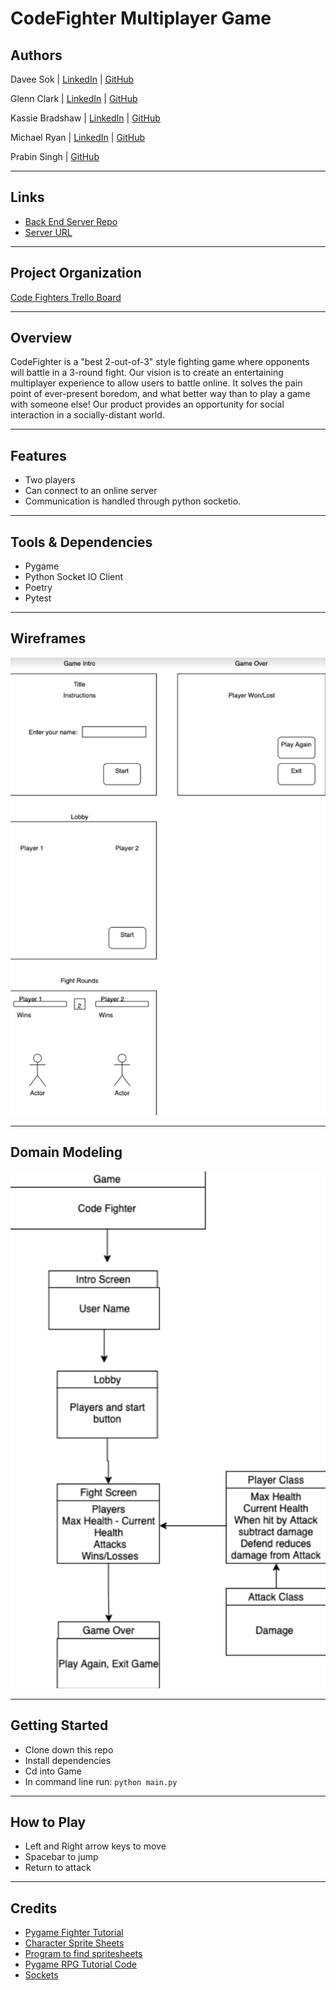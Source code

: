 # CodeFighter Multiplayer Game

## Authors

Davee Sok | [LinkedIn](https://www.linkedin.com/in/davee-sok/) | [GitHub](https://github.com/daveeS987)

Glenn Clark | [LinkedIn](https://www.linkedin.com/in/glenn-elliron-clark/) | [GitHub](https://github.com/Elliron)

Kassie Bradshaw | [LinkedIn](https://www.linkedin.com/in/kassie-bradshaw-2021/) | [GitHub](https://github.com/kassiebradshaw)

Michael Ryan | [LinkedIn](https://www.linkedin.com/in/michaelanthonyryan/) | [GitHub](https://github.com/Michaelryan228)

Prabin Singh | [GitHub](https://github.com/prabin544)

---

## Links

- [Back End Server Repo](https://github.com/Team-Shrubbery/CodeFighter-Server)
- [Server URL](https://codefighter-server.herokuapp.com/)

---

## Project Organization

[Code Fighters Trello Board](https://trello.com/b/pkyCF5nn/python-arcade)

---

## Overview

CodeFighter is a "best 2-out-of-3" style fighting game where opponents will battle in a 3-round fight. Our vision is to create an entertaining multiplayer experience to allow users to battle online. It solves the pain point of ever-present boredom, and what better way than to play a game with someone else! Our product provides an opportunity for social interaction in a socially-distant world.

---

## Features

- Two players
- Can connect to an online server
- Communication is handled through python socketio.

---

## Tools & Dependencies

- Pygame
- Python Socket IO Client
- Poetry
- Pytest

---

## Wireframes

![Code Fighter Wireframe](./Notes/CodeFighterWireframe.png)

---

## Domain Modeling

![Code Fighter Domain Model](./Notes/CodeFighterDomainModel.png)

---

## Getting Started

- Clone down this repo
- Install dependencies
- Cd into Game
- In command line run: `python main.py`

---

## How to Play

- Left and Right arrow keys to move
- Spacebar to jump
- Return to attack

---

## Credits

- [Pygame Fighter Tutorial](https://coderslegacy.com/python/pygame-rpg-game-tutorial/)
- [Character Sprite Sheets](http://maximoff.alreadyread.net/SpriteSheets/)
- [Program to find spritesheets](https://getspritexy.netlify.app/)
- [Pygame RPG Tutorial Code](https://www.youtube.com/channel/UChB6no22fVJ-6dGNTfbb05w)
- [Sockets](https://www.techwithtim.net/tutorials/python-online-game-tutorial/)
